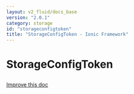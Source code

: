 ```yaml
---
layout: v2_fluid/docs_base
version: "2.0.1"
category: storage
id: "storageconfigtoken"
title: "StorageConfigToken - Ionic Framework"
---
```






<h1 class="api-title">
<a class="anchor" name="storage-config-token" href="#storage-config-token"></a>

StorageConfigToken




</h1>

<a class="improve-docs" href="http://github.com/driftyco/ionic/edit/master/src/storage.ts#L235">
Improve this doc
</a>






<!-- @usage tag -->


<!-- @property tags -->


<!-- instance methods on the class -->

<!-- related link --><!-- end content block -->


<!-- end body block -->

